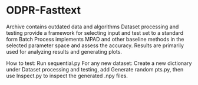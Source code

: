 # ODPR-Fasttext
Archive contains outdated data and algorithms
Dataset processing and testing provide a framework for selecting input and test set to a standard form
Batch Process implements MPAD and other baseline methods in the selected parameter space and assess the accuracy.
Results are primarily used for analyzing results and generating plots.

How to test: Run sequential.py
For any new dataset: Create a new dictionary under Dataset processing and testing, add Generate random pts.py, then use Inspect.py to inspect the generated .npy files.
